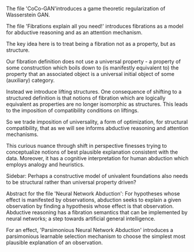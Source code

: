 The file 'CoCo-GAN'introduces a game theoretic regularization of Wasserstein GAN.

The file 'Fibrations explain all you need!' introduces fibrations as a model for abductive reasoning and as an attention mechanism.

The key idea here is to treat being a fibration not as a property, but as structure.

Our fibration definition does not use a universal property - a property of some construction which boils down to (is manifestly equivalent to) the property that an associated object is a universal initial object of some (auxiliary) category.
 
Instead we introduce lifting structures.  One consequence of shifting to a structured definition is that notions of fibration which are logically equivalent as properties are no longer isomorphic as structures.  This leads to the imposition of compatibility conditions on liftings. 

So we trade imposition of universality, a form of optimization, for structural compatibility, that as we will see informs abductive reasoning and attention mechanisms.  

This curious nuance through shift in perspective finesses trying to conceptualize notions of best plausible explanation consistent with the data.  Moreover, it has a cognitive interpretation for human abduction which employs analogy and heuristics.  

Sidebar:  Perhaps a constructive model of univalent foundations also needs to be structural rather than universal property driven?


Abstract for the file 'Neural Network Abduction':
For hypotheses whose effect is manifested by observations, abduction seeks to explain a given observation by finding a hypothesis whose effect is that observation.  Abductive reasoning has a fibration semantics that can be implemented by neural networks; a step towards artificial general intelligence.  


For an effect, 'Parsimonious Neural Network Abduction' introduces a parsimonious learnable selection mechanism to choose the simplest most plausible explanation of an observation.
